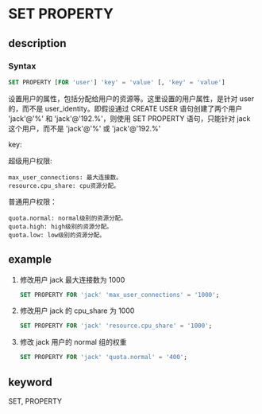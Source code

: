 # SET PROPERTY

## description

### Syntax

```SQL
SET PROPERTY [FOR 'user'] 'key' = 'value' [, 'key' = 'value']
```

设置用户的属性，包括分配给用户的资源等。这里设置的用户属性，是针对 user 的，而不是 user_identity。即假设通过 CREATE USER 语句创建了两个用户 'jack'@'%' 和 'jack'@'192.%'，则使用 SET PROPERTY 语句，只能针对 jack 这个用户，而不是 'jack'@'%' 或 'jack'@'192.%'

key:

超级用户权限:

```plain text
max_user_connections: 最大连接数。
resource.cpu_share: cpu资源分配。
```

普通用户权限：

```plain text
quota.normal: normal级别的资源分配。
quota.high: high级别的资源分配。
quota.low: low级别的资源分配。
```

## example

1. 修改用户 jack 最大连接数为 1000

    ```SQL
    SET PROPERTY FOR 'jack' 'max_user_connections' = '1000';
    ```

2. 修改用户 jack 的 cpu_share 为 1000

    ```SQL
    SET PROPERTY FOR 'jack' 'resource.cpu_share' = '1000';
    ```

3. 修改 jack 用户的 normal 组的权重

    ```SQL
    SET PROPERTY FOR 'jack' 'quota.normal' = '400';
    ```

## keyword

SET, PROPERTY
